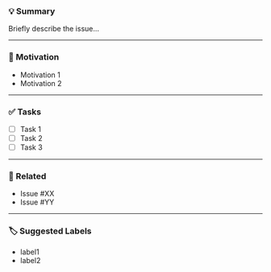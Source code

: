 ### 💡 Summary

Briefly describe the issue...

---

### 📍 Motivation

- Motivation 1
- Motivation 2

---

### ✅ Tasks

- [ ] Task 1
- [ ] Task 2
- [ ] Task 3
---

### 🔗 Related

- Issue #XX
- Issue #YY

---

### 🏷 Suggested Labels
- label1
- label2
